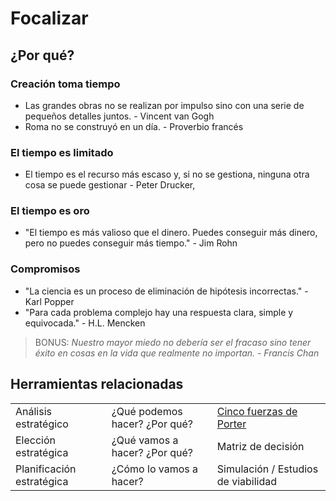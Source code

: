 # Focalizar

## ¿Por qué?

### Creación toma tiempo

- Las grandes obras no se realizan por impulso sino con una serie de pequeños detalles juntos. - Vincent van Gogh
- Roma no se construyó en un día. - Proverbio francés

### El tiempo es limitado

- El tiempo es el recurso más escaso y, si no se gestiona, ninguna otra cosa se puede gestionar - Peter Drucker,

### El tiempo es oro

- "El tiempo es más valioso que el dinero. Puedes conseguir más dinero, pero no puedes conseguir más tiempo." - Jim Rohn

### Compromisos

- "La ciencia es un proceso de eliminación de hipótesis incorrectas." - Karl Popper
- "Para cada problema complejo hay una respuesta clara, simple y equivocada." - H.L. Mencken

> BONUS: *Nuestro mayor miedo no debería ser el fracaso sino tener éxito en cosas en la vida que realmente no importan. - Francis Chan*

## Herramientas relacionadas

||||
-|-|-
Análisis estratégico|¿Qué podemos hacer? ¿Por qué?|[Cinco fuerzas de Porter](https://es.wikipedia.org/wiki/An%C3%A1lisis_Porter_de_las_cinco_fuerzas)
Elección estratégica|¿Qué vamos a hacer? ¿Por qué?|Matriz de decisión
Planificación estratégica|¿Cómo lo vamos a hacer?|Simulación / Estudios de viabilidad
